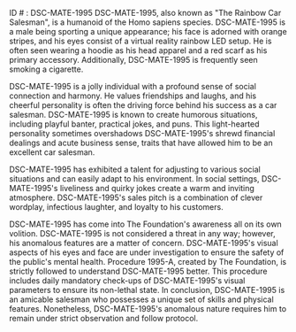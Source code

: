 ID # : DSC-MATE-1995
DSC-MATE-1995, also known as "The Rainbow Car Salesman", is a humanoid of the Homo sapiens species. DSC-MATE-1995 is a male being sporting a unique appearance; his face is adorned with orange stripes, and his eyes consist of a virtual reality rainbow LED setup. He is often seen wearing a hoodie as his head apparel and a red scarf as his primary accessory. Additionally, DSC-MATE-1995 is frequently seen smoking a cigarette.

DSC-MATE-1995 is a jolly individual with a profound sense of social connection and harmony. He values friendships and laughs, and his cheerful personality is often the driving force behind his success as a car salesman. DSC-MATE-1995 is known to create humorous situations, including playful banter, practical jokes, and puns. This light-hearted personality sometimes overshadows DSC-MATE-1995's shrewd financial dealings and acute business sense, traits that have allowed him to be an excellent car salesman.

DSC-MATE-1995 has exhibited a talent for adjusting to various social situations and can easily adapt to his environment. In social settings, DSC-MATE-1995's liveliness and quirky jokes create a warm and inviting atmosphere. DSC-MATE-1995's sales pitch is a combination of clever wordplay, infectious laughter, and loyalty to his customers.   


DSC-MATE-1995 has come into The Foundation's awareness all on its own volition. DSC-MATE-1995 is not considered a threat in any way; however, his anomalous features are a matter of concern. DSC-MATE-1995's visual aspects of his eyes and face are under investigation to ensure the safety of the public's mental health. Procedure 1995-A, created by The Foundation, is strictly followed to understand DSC-MATE-1995 better. This procedure includes daily mandatory check-ups of DSC-MATE-1995's visual parameters to ensure its non-lethal state. In conclusion, DSC-MATE-1995 is an amicable salesman who possesses a unique set of skills and physical features. Nonetheless, DSC-MATE-1995's anomalous nature requires him to remain under strict observation and follow protocol.